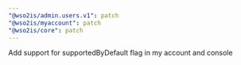 ```yaml
---
"@wso2is/admin.users.v1": patch
"@wso2is/myaccount": patch
"@wso2is/core": patch
---
```


Add support for supportedByDefault flag in my account and console
